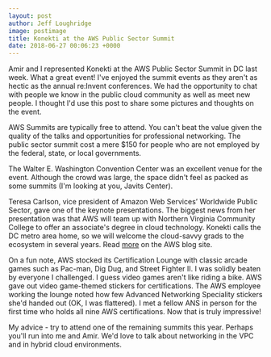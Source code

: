 ```yaml
---
layout: post
author: Jeff Loughridge
image: postimage
title: Konekti at the AWS Public Sector Summit
date: 2018-06-27 00:06:23 +0000
---
```

Amir and I represented Konekti at the AWS Public Sector Summit in DC last week. What a great event! I've enjoyed the summit events as they aren't as hectic as the annual re:Invent conferences. We had the opportunity to chat with people we know in the public cloud community as well as meet new people. I thought I'd use this post to share some pictures and thoughts on the event.

AWS Summits are typically free to attend. You can't beat the value given the quality of the talks and opportunities for professional networking. The public sector summit cost a mere $150 for people who are not employed by the federal, state, or local governments.

The Walter E. Washington Convention Center was an excellent venue for the event. Although the crowd was large, the space didn't feel as packed as some summits (I'm looking at you, Javits Center).

Teresa Carlson, vice president of Amazon Web Services’ Worldwide Public Sector, gave one of the keynote presentations. The biggest news from her presentation was that AWS will team up with Northern Virginia Community College to offer an associate's degree in cloud technology. Konekti calls the DC metro area home, so we will welcome the cloud-savvy grads to the ecosystem in several years. Read [more]() on the AWS blog site.

On a fun note, AWS stocked its Certification Lounge with classic arcade games such as Pac-man, Dig Dug, and Street Fighter II. I was solidly beaten by everyone I challenged. I guess video games aren't like riding a bike. AWS gave out video game-themed stickers for certifications. The AWS employee working the lounge noted how few Advanced Networking Speciality stickers she'd handed out (OK, I was flattered). I met a fellow ANS in person for the first time who holds all nine AWS certifications. Now that is truly impressive!

My advice - try to attend one of the remaining summits this year. Perhaps you'll run into me and Amir. We'd love to talk about networking in the VPC and in hybrid cloud environments. 